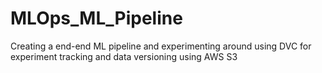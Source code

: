 # MLOps_ML_Pipeline
Creating a end-end ML pipeline and experimenting around using DVC for experiment tracking and data versioning using AWS S3

